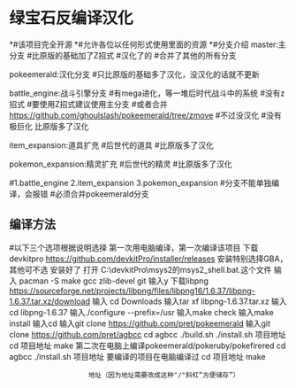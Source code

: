 # 绿宝石反编译汉化

*#该项目完全开源
*#允许各位以任何形式使用里面的资源
*#分支介绍
 master:主分支
   #比原版的基础加了Z招式
       #汉化了的
   #合并了其他的所有分支

pokeemerald:汉化分支
   #只比原版的基础多了汉化，没汉化的话就不更新

battle_engine:战斗引擎分支
   #有mega进化，等一堆后时代战斗中的系统
   #没有z招式
	   #要使用Z招式建议使用主分支
	   #或者合并 https://github.com/ghoulslash/pokeemerald/tree/zmove 
	      #不过没汉化
   #没有极巨化
   比原版多了汉化

item_expansion:道具扩充
   #后世代的道具
   #比原版多了汉化

pokemon_expansion:精灵扩充
   #后世代的精灵
   #比原版多了汉化

#1.battle_engine
 2.item_expansion
 3.pokemon_expansion
 #分支不能单独编译，会报错
 #必须合并pokeemerald分支


## 编译方法

#以下三个选项根据说明选择
						第一次用电脑编译，第一次编译该项目
下载devkitpro https://github.com/devkitPro/installer/releases
安装特别选择GBA，其他可不选
安装好了
打开 C:\devkitPro\msys2的msys2_shell.bat.这个文件
输入 pacman -S make gcc zlib-devel git
输入y
下载libpng https://sourceforge.net/projects/libpng/files/libpng16/1.6.37/libpng-1.6.37.tar.xz/download
输入 cd Downloads
输入tar xf libpng-1.6.37.tar.xz
输入cd libpng-1.6.37
输入./configure --prefix=/usr
输入make check
输入make install
输入cd
输入git clone https://github.com/pret/pokeemerald
输入git clone https://github.com/pret/agbcc
cd agbcc
./build.sh
./install.sh 项目地址
cd 项目地址
make
						第二次在电脑上编译pokeemerald/pokeruby/pokefirered
cd agbcc
./install.sh 项目地址
						要编译的项目在电脑编译过
cd 项目地址
make

						地址（因为地址需要改成这种"/"斜杠“方便储存”）
